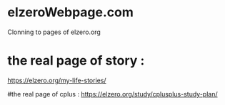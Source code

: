 # elzeroWebpage.com
Clonning to pages of elzero.org

# the real page of story :
https://elzero.org/my-life-stories/

#the real page  of cplus :
https://elzero.org/study/cplusplus-study-plan/
